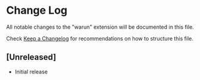 # Change Log

All notable changes to the "warun" extension will be documented in this file.

Check [Keep a Changelog](http://keepachangelog.com/) for recommendations on how to structure this file.

## [Unreleased]

- Initial release